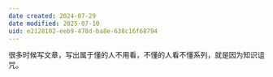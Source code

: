 ```yaml
---
date created: 2024-07-29
date modified: 2025-07-10
uid: e2128102-eeb9-478d-ba8e-638c16f68794
---
```


很多时候写文章，写出属于懂的人不用看，不懂的人看不懂系列，就是因为知识诅咒。
